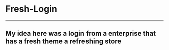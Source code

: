 <h1>Fresh-Login</h1>
<hr/>
<h2>My idea here was a login from a enterprise that has a fresh theme a refreshing store</h2>
